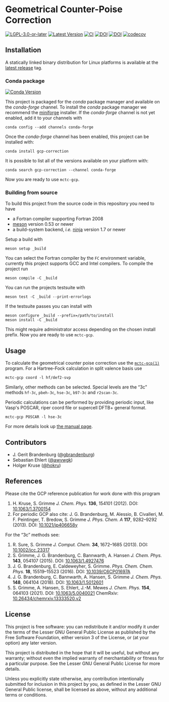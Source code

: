 # Geometrical Counter-Poise Correction

[![LGPL-3.0-or-later](https://img.shields.io/github/license/grimme-lab/gcp)](LICENSE)
[![Latest Version](https://img.shields.io/github/v/release/grimme-lab/gcp)](https://github.com/grimme-lab/gcp/releases/latest)
[![CI](https://github.com/grimme-lab/gcp/workflows/CI/badge.svg)](https://github.com/grimme-lab/gcp/actions)
[![DOI](https://img.shields.io/badge/DOI-10.1063%2F1.3700154-blue)](https://doi.org/10.1063/1.3700154)
[![DOI](https://img.shields.io/badge/DOI-10.1021%2Fjp406658y-blue)](https://doi.org/10.1021/jp406658y)
[![codecov](https://codecov.io/gh/grimme-lab/gcp/branch/main/graph/badge.svg)](https://codecov.io/gh/grimme-lab/gcp)


## Installation

A statically linked binary distribution for Linux platforms is available at the [latest release](https://github.com/grimme-lab/gcp/releases/latest) tag.


### Conda package

[![Conda Version](https://img.shields.io/conda/vn/conda-forge/gcp-correction.svg)](https://anaconda.org/conda-forge/gcp-correction)

This project is packaged for the *conda* package manager and available on the *conda-forge* channel.
To install the *conda* package manager we recommend the [miniforge](https://github.com/conda-forge/miniforge/releases) installer.
If the *conda-forge* channel is not yet enabled, add it to your channels with

```
conda config --add channels conda-forge
```

Once the *conda-forge* channel has been enabled, this project can be installed with:

```
conda install gcp-correction
```

It is possible to list all of the versions available on your platform with:

```
conda search gcp-correction --channel conda-forge
```

Now you are ready to use ``mctc-gcp``.


### Building from source

To build this project from the source code in this repository you need to have
- a Fortran compiler supporting Fortran 2008
- [meson](https://mesonbuild.com) version 0.53 or newer
- a build-system backend, *i.e.* [ninja](https://ninja-build.org) version 1.7 or newer

Setup a build with

```
meson setup _build
```

You can select the Fortran compiler by the `FC` environment variable, currently this project supports GCC and Intel compilers.
To compile the project run

```
meson compile -C _build
```

You can run the projects testsuite with

```
meson test -C _build --print-errorlogs
```

If the testsuite passes you can install with

```
meson configure _build --prefix=/path/to/install
meson install -C _build
```

This might require administrator access depending on the chosen install prefix.
Now you are ready to use ``mctc-gcp``.


## Usage

To calculate the geometrical counter poise correction use the [``mctc-gcp(1)``](man/mctc-gcp.1.adoc) program.
For a Hartree-Fock calculation in split valence basis use

```
mctc-gcp coord -l hf/def2-svp
```

Similarly, other methods can be selected.
Special levels are the “3c” methods ``hf-3c``, ``pbeh-3c``, ``hse-3c``, ``b97-3c`` and ``r2scan-3c``.

Periodic calculations can be performed by providing periodic input, like Vasp's POSCAR, riper coord file or supercell DFTB+ general format.

```
mctc-gcp POSCAR -l hse-3c
```

For more details look up [the manual page](man/mctc-gcp.1.adoc).


## Contributors

- J. Gerit Brandenburg ([@gbrandenburg](https://github.com/gbrandenburg))
- Sebastian Ehlert ([@awvwgk](https://github.com/awvwgk))
- Holger Kruse ([@hokru](https://github.com/hokru))


## References

Please cite the GCP reference publication for work done with this program

1. H. Kruse, S. Grimme *J. Chem. Phys.* **136**, 154101 (2012).
   DOI: [10.1063/1.3700154](https://doi.org/10.1063/1.3700154)
2. For periodic GCP also cite:
   J. G. Brandenburg, M. Alessio, B. Civalleri, M. F. Peintinger,
   T. Bredow, S. Grimme *J. Phys. Chem. A* **117**, 9282–9292 (2013).
   DOI: [10.1021/jp406658y](https://doi.org/10.1021/jp406658y)

For the “3c” methods see:

1. R. Sure, S. Grimme *J. Comput. Chem.* **34**, 1672–1685 (2013).
   DOI: [10.1002/jcc.23317](https://doi.org/10.1002/jcc.23317)
2. S. Grimme, J. G. Brandenburg, C. Bannwarth, A. Hansen *J. Chem. Phys.* **143**,
   054107 (2015). DOI: [10.1063/1.4927476](https://doi.org/10.1063/1.4927476)
3. J. G. Brandenburg, E. Caldeweyher, S. Grimme. *Phys. Chem. Chem. Phys.* **18**,
   15519–15523 (2016).
   DOI: [10.1039/C6CP01697A](https://doi.org/10.1039/C6CP01697A)
4. J. G. Brandenburg, C. Bannwarth, A. Hansen, S. Grimme *J. Chem. Phys.* **148**,
   064104 (2018). DOI: [10.1063/1.5012601](https://doi.org/10.1063/1.5012601)
5. S. Grimme, A. Hansen, S. Ehlert, J.-M. Mewes *J. Chem. Phys.* **154**, 064103 (2021).
   DOI: [10.1063/5.0040021](https://doi.org/10.1063/5.0040021)
   ChemRxiv: [10.26434/chemrxiv.13333520.v2](https://doi.org/10.26434/chemrxiv.13333520.v2)


## License

This project is free software: you can redistribute it and/or modify it under
the terms of the Lesser GNU General Public License as published by
the Free Software Foundation, either version 3 of the License, or
(at your option) any later version.

This project is distributed in the hope that it will be useful,
but without any warranty; without even the implied warranty of
merchantability or fitness for a particular purpose.  See the
Lesser GNU General Public License for more details.

Unless you explicitly state otherwise, any contribution intentionally
submitted for inclusion in this project by you, as defined in the
Lesser GNU General Public license, shall be licensed as above, without any
additional terms or conditions.
